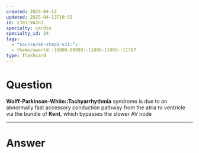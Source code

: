 ```yaml
---
created: 2025-04-13
updated: 2025-04-13T10:52
id: zJQJ~VA2n3
specialty: cardio
specialty_id: 34
tags:
  - "source/ak-step1-v11:": 
  - theme/uworld::10000-99999::11000-11999::11797
type: flashcard
---
```


# Question
**Wolff-Parkinson-White::Tachyarrhythmia** syndrome is due to an abnormally fast accessory conduction pathway from the atria to ventricle via the bundle of **Kent**, which bypasses the slower AV node

---

# Answer
